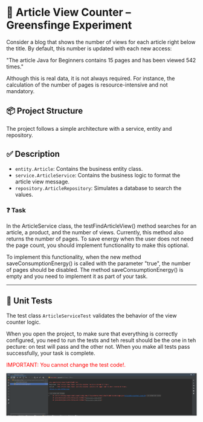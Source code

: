 # 📰 Article View Counter – Greensfinge Experiment

Consider a blog that shows the number of views for each article right below the title. By default, this number is updated with each new access:

"The article Java for Beginners contains 15 pages and has been viewed 542 times."

Although this is real data, it is not always required. For instance, the calculation of the number of pages is resource-intensive and not mandatory.

## 📦 Project Structure

The project follows a simple architecture with a service, entity and repository.

## ✅ Description

- `entity.Article`: Contains the business entity class.
- `service.ArticleService`: Contains the business logic to format the article view message.
- `repository.ArticleRepository`: Simulates a database to search the values.

### ❓ Task

In the ArticleService class, the testFindArticleView() method searches for an article, a product, and the number of views. Currently, this method also returns the number of pages. To save energy when the user does not need the page count, you should implement functionality to make this optional.

To implement this functionality, when the new method saveConsumptionEnergy() is called with the parameter "true", the number of pages should be disabled. The method saveConsumptionEnergy() is empty and you need to implement it as part of your task.

---

## 🧪 Unit Tests

The test class `ArticleServiceTest` validates the behavior of the view counter logic.

When you open the project, to make sure that everything is correctly configured, you need to run the tests and teh result should be the one in teh pecture: on test will pass and the other not. When you make all tests pass successfully, your task is complete.

<span style="color:red">IMPORTANT: You cannot change the test code!.</span>

![img.png](img.png)
